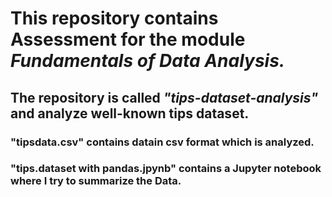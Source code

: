 # This repository contains Assessment for the module _Fundamentals of Data Analysis._


## The repository is called ***"tips-dataset-analysis"*** and analyze well-known tips dataset.  

### "tipsdata.csv" contains datain csv format which is analyzed.

### "tips.dataset with pandas.jpynb" contains a Jupyter notebook where I try to summarize the Data.
